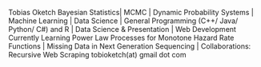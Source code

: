 Tobias Oketch
Bayesian Statistics| MCMC | Dynamic Probability Systems | Machine Learning | Data Science | General Programming (C++/ Java/ Python/ C#) and R | Data Science & Presentation | Web Development
Currently Learning Power Law Processes for Monotone Hazard Rate Functions | Missing Data in Next Generation Sequencing |
Collaborations: Recursive Web Scraping 
tobioketch(at) gmail dot com 

<!---
tobioketch/tobioketch is a ✨ special ✨ repository because its `README.md` (this file) appears on your GitHub profile.
You can click the Preview link to take a look at your changes.
--->

